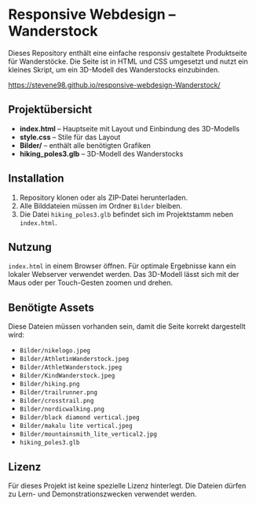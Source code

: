 # Responsive Webdesign – Wanderstock

Dieses Repository enthält eine einfache responsiv gestaltete Produktseite für Wanderstöcke. Die Seite ist in HTML und CSS umgesetzt und nutzt ein kleines Skript, um ein 3D-Modell des Wanderstocks einzubinden.

https://stevene98.github.io/responsive-webdesign-Wanderstock/

## Projektübersicht

- **index.html** – Hauptseite mit Layout und Einbindung des 3D-Modells
- **style.css** – Stile für das Layout
- **Bilder/** – enthält alle benötigten Grafiken
- **hiking_poles3.glb** – 3D-Modell des Wanderstocks

## Installation

1. Repository klonen oder als ZIP-Datei herunterladen.
2. Alle Bilddateien müssen im Ordner `Bilder` bleiben.
3. Die Datei `hiking_poles3.glb` befindet sich im Projektstamm neben `index.html`.

## Nutzung

`index.html` in einem Browser öffnen. Für optimale Ergebnisse kann ein lokaler Webserver verwendet werden. Das 3D-Modell lässt sich mit der Maus oder per Touch-Gesten zoomen und drehen.

## Benötigte Assets

Diese Dateien müssen vorhanden sein, damit die Seite korrekt dargestellt wird:

- `Bilder/nikelogo.jpeg`
- `Bilder/AthletinWanderstock.jpeg`
- `Bilder/AthletWanderstock.jpeg`
- `Bilder/KindWanderstock.jpeg`
- `Bilder/hiking.png`
- `Bilder/trailrunner.png`
- `Bilder/crosstrail.png`
- `Bilder/nordicwalking.png`
- `Bilder/black diamond vertical.jpeg`
- `Bilder/makalu lite vertical.jpeg`
- `Bilder/mountainsmith_lite_vertical2.jpg`
- `hiking_poles3.glb`

## Lizenz

Für dieses Projekt ist keine spezielle Lizenz hinterlegt. Die Dateien dürfen zu Lern- und Demonstrationszwecken verwendet werden.
